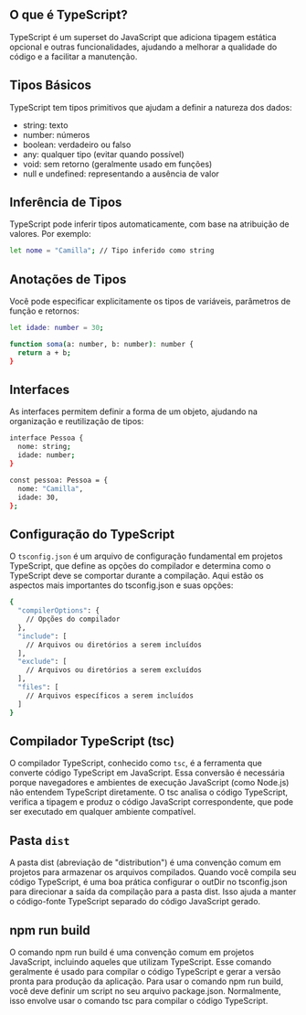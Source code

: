 ## O que é TypeScript?
TypeScript é um superset do JavaScript que adiciona tipagem estática opcional e outras funcionalidades, ajudando a melhorar a qualidade do código e a facilitar a manutenção.

## Tipos Básicos
TypeScript tem tipos primitivos que ajudam a definir a natureza dos dados:
- string: texto
- number: números
- boolean: verdadeiro ou falso
- any: qualquer tipo (evitar quando possível)
- void: sem retorno (geralmente usado em funções)
- null e undefined: representando a ausência de valor

## Inferência de Tipos
TypeScript pode inferir tipos automaticamente, com base na atribuição de valores. Por exemplo:
```bash
let nome = "Camilla"; // Tipo inferido como string
```

## Anotações de Tipos
Você pode especificar explicitamente os tipos de variáveis, parâmetros de função e retornos:
```bash
let idade: number = 30;

function soma(a: number, b: number): number {
  return a + b;
}
```

## Interfaces
As interfaces permitem definir a forma de um objeto, ajudando na organização e reutilização de tipos:
```bash
interface Pessoa {
  nome: string;
  idade: number;
}

const pessoa: Pessoa = {
  nome: "Camilla",
  idade: 30,
};
```

## Configuração do TypeScript
O `tsconfig.json` é um arquivo de configuração fundamental em projetos TypeScript, que define as opções do compilador e determina como o TypeScript deve se comportar durante a compilação. Aqui estão os aspectos mais importantes do tsconfig.json e suas opções:
```bash
{
  "compilerOptions": {
    // Opções do compilador
  },
  "include": [
    // Arquivos ou diretórios a serem incluídos
  ],
  "exclude": [
    // Arquivos ou diretórios a serem excluídos
  ],
  "files": [
    // Arquivos específicos a serem incluídos
  ]
}
```

## Compilador TypeScript (tsc)
O compilador TypeScript, conhecido como `tsc`, é a ferramenta que converte código TypeScript em JavaScript. Essa conversão é necessária porque navegadores e ambientes de execução JavaScript (como Node.js) não entendem TypeScript diretamente. O tsc analisa o código TypeScript, verifica a tipagem e produz o código JavaScript correspondente, que pode ser executado em qualquer ambiente compatível.

## Pasta `dist`
A pasta dist (abreviação de "distribution") é uma convenção comum em projetos para armazenar os arquivos compilados. Quando você compila seu código TypeScript, é uma boa prática configurar o outDir no tsconfig.json para direcionar a saída da compilação para a pasta dist. Isso ajuda a manter o código-fonte TypeScript separado do código JavaScript gerado.

## npm run build
O comando npm run build é uma convenção comum em projetos JavaScript, incluindo aqueles que utilizam TypeScript. Esse comando geralmente é usado para compilar o código TypeScript e gerar a versão pronta para produção da aplicação. Para usar o comando npm run build, você deve definir um script no seu arquivo package.json. Normalmente, isso envolve usar o comando tsc para compilar o código TypeScript.
